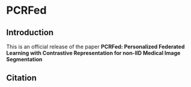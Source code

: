 # PCRFed

## Introduction

This is an official release of the paper **PCRFed: Personalized Federated Learning with Contrastive Representation for non-IID Medical Image Segmentation**
## Citation
